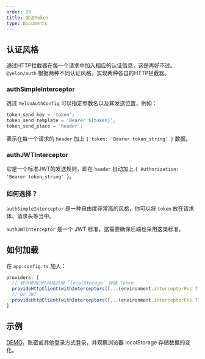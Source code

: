 ```yaml
---
order: 20
title: 发送Token
type: Documents
---
```


## 认证风格

通过HTTP拦截器在每一个请求中加入相应的认证信息，这是再好不过。`@yelon/auth` 根据两种不同认证风格，实现两种各自的HTTP拦截器。

### authSimpleInterceptor

透过 `YelonAuthConfig` 可以指定参数名以及其发送位置，例如：

```ts
token_send_key = 'token';
token_send_template = 'Bearer ${token}';
token_send_place = 'header';
```

表示在每一个请求的 `header` 加上 `{ token: 'Bearer token_string' }` 数据。

### authJWTInterceptor

它是一个标准JWT的发送规则，即在 `header` 自动加上 `{ Authorization: 'Bearer token_string' }`。

### 如何选择？

`authSimpleInterceptor` 是一种自由度非常高的风格，你可以将 `token` 放在请求体、请求头等当中。

`authJWTInterceptor` 是一个 JWT 标准，这需要确保后端也采用这类标准。

## 如何加载

在 `app.config.ts` 加入：

```ts
providers: [
  // 表示使用JWT风格并用 `localStorage` 存储 Token
  provideHttpClient(withInterceptors([...(environment.interceptorFns ?? []), authSimpleInterceptor, defaultInterceptor])),
  // Or JWT
  provideHttpClient(withInterceptors([...(environment.interceptorFns ?? []), authJWTInterceptor, defaultInterceptor])),
]
```

## 示例

[DEMO](//hbyunzai.github.io/ng-yunzai/#/passport/login)，账密或其他登录方式登录，并观察浏览器 localStorage 存储数据的变化。
